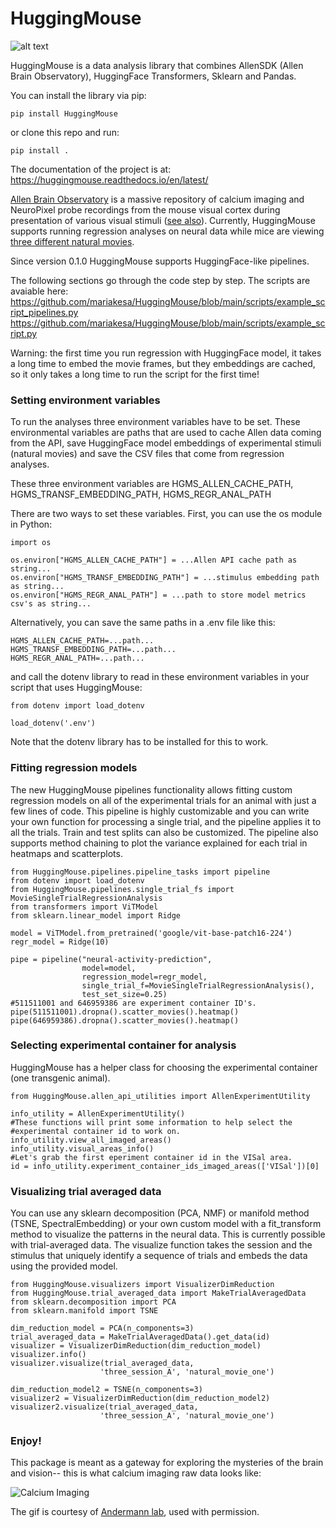 # HuggingMouse

![alt text](https://github.com/mariakesa/HuggingMouse/blob/main/logo_CC0_attention.jpg)

HuggingMouse is a data analysis library that combines AllenSDK (Allen Brain Observatory), HuggingFace Transformers, Sklearn
and Pandas. 

You can install the library via pip:

    pip install HuggingMouse

or clone this repo and run:

    pip install .

The documentation of the project is at: https://huggingmouse.readthedocs.io/en/latest/

[Allen Brain Observatory](https://allensdk.readthedocs.io/en/latest/brain_observatory.html) is a massive repository of calcium imaging and NeuroPixel probe recordings from the mouse visual cortex during presentation of various visual stimuli ([see also](https://github.com/AllenInstitute/brain_observatory_examples/blob/master/Visual%20Coding%202P%20Cheat%20Sheet%20October2018.pdf)). Currently, HuggingMouse supports running regression analyses on neural data while mice are viewing [three different natural movies](https://observatory.brain-map.org/visualcoding/stimulus/natural_movies). 

Since version 0.1.0 HuggingMouse supports HuggingFace-like pipelines. 

The following sections go through the code step by step. The scripts are avaiable here: 
https://github.com/mariakesa/HuggingMouse/blob/main/scripts/example_script_pipelines.py
https://github.com/mariakesa/HuggingMouse/blob/main/scripts/example_script.py

Warning: the first time you run regression with HuggingFace model, it takes a long time to embed the movie frames, but they embeddings are cached, 
so it only takes a long time to run the script for the first time!

### Setting environment variables

To run the analyses three environment variables have to be set. These environmental variables are paths that are used to cache Allen data coming from the API, save HuggingFace model embeddings of experimental stimuli (natural movies)
and save the CSV files that come from regression analyses. 

These three environment variables are HGMS_ALLEN_CACHE_PATH, HGMS_TRANSF_EMBEDDING_PATH, HGMS_REGR_ANAL_PATH

There are two ways to set these variables. First, you can use the os module in Python:

    import os

    os.environ["HGMS_ALLEN_CACHE_PATH"] = ...Allen API cache path as string...
    os.environ["HGMS_TRANSF_EMBEDDING_PATH"] = ...stimulus embedding path as string...
    os.environ["HGMS_REGR_ANAL_PATH"] = ...path to store model metrics csv's as string...

Alternatively, you can save the same paths in a .env file like this:

    HGMS_ALLEN_CACHE_PATH=...path... 
    HGMS_TRANSF_EMBEDDING_PATH=...path...
    HGMS_REGR_ANAL_PATH=...path...

and call the dotenv library to read in these environment variables in your script that uses HuggingMouse:

    from dotenv import load_dotenv

    load_dotenv('.env')

Note that the dotenv library has to be installed for this to work.

### Fitting regression models

The new HuggingMouse pipelines functionality allows fitting custom regression models on all of the experimental trials
for an animal with just a few lines of code. This pipeline is highly customizable and you can write your own function 
for processing a single trial, and the pipeline applies it to all the trials. Train and test splits can also be customized.
The pipeline also supports method chaining to plot the variance explained for each trial in heatmaps and scatterplots. 

    from HuggingMouse.pipelines.pipeline_tasks import pipeline
    from dotenv import load_dotenv
    from HuggingMouse.pipelines.single_trial_fs import MovieSingleTrialRegressionAnalysis
    from transformers import ViTModel
    from sklearn.linear_model import Ridge

    model = ViTModel.from_pretrained('google/vit-base-patch16-224')
    regr_model = Ridge(10)
    
    pipe = pipeline("neural-activity-prediction",
                    model=model,
                    regression_model=regr_model,
                    single_trial_f=MovieSingleTrialRegressionAnalysis(),
                    test_set_size=0.25)
    #511511001 and 646959386 are experiment container ID's.  
    pipe(511511001).dropna().scatter_movies().heatmap()
    pipe(646959386).dropna().scatter_movies().heatmap()

### Selecting experimental container for analysis

HuggingMouse has a helper class for choosing the experimental container (one transgenic animal).

    from HuggingMouse.allen_api_utilities import AllenExperimentUtility

    info_utility = AllenExperimentUtility()
    #These functions will print some information to help select the
    #experimental container id to work on. 
    info_utility.view_all_imaged_areas()
    info_utility.visual_areas_info()
    #Let's grab the first eperiment container id in the VISal area. 
    id = info_utility.experiment_container_ids_imaged_areas(['VISal'])[0]

### Visualizing trial averaged data

You can use any sklearn decomposition (PCA, NMF) or manifold method (TSNE, SpectralEmbedding) or
your own custom model with a fit_transform method to visualize the patterns in the neural data. 
This is currently possible with trial-averaged data. The visualize function takes the session and 
the stimulus that uniquely identify a sequence of trials and embeds the data
using the provided model. 

    from HuggingMouse.visualizers import VisualizerDimReduction
    from HuggingMouse.trial_averaged_data import MakeTrialAveragedData
    from sklearn.decomposition import PCA
    from sklearn.manifold import TSNE

    dim_reduction_model = PCA(n_components=3)
    trial_averaged_data = MakeTrialAveragedData().get_data(id)
    visualizer = VisualizerDimReduction(dim_reduction_model)
    visualizer.info()
    visualizer.visualize(trial_averaged_data,
                        'three_session_A', 'natural_movie_one')

    dim_reduction_model2 = TSNE(n_components=3)
    visualizer2 = VisualizerDimReduction(dim_reduction_model2)
    visualizer2.visualize(trial_averaged_data,
                        'three_session_A', 'natural_movie_one')

### Enjoy!

This package is meant as a gateway for exploring the mysteries of the brain and vision-- this is what calcium imaging raw data looks like:

![Calcium Imaging](https://github.com/mariakesa/HuggingMouse/blob/main/calcium_movie.gif)

The gif is courtesy of [Andermann lab](https://www.andermannlab.com/), used with permission.



